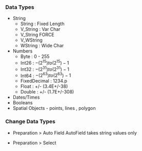 ### Data Types

* String
    * String : Fixed Length
    * V_String : Var Char
    * V_String FORCE
    * V_WString
    * WString : Wide Char
* Numbers
    * Byte : 0 - 255
    * Int26 : $-(2^{15}) to (2^{15})-1$
    * Int32 : $-(2^{31}) to (2^{31})-1$
    * Int64 : $-(2^{63}) to (2^{63})-1$
    * FixedDecimal : 1234.p
    * Float : +/- (3.4E+/-38)
    * Double : +/- (1.7E+/-308)
* Dates/Times
* Booleans
* Spatial Objects - points, lines , polygon

### Change Data Types

* Preparation > Auto Field
    AutoField takes string values only

* Preparation > Select